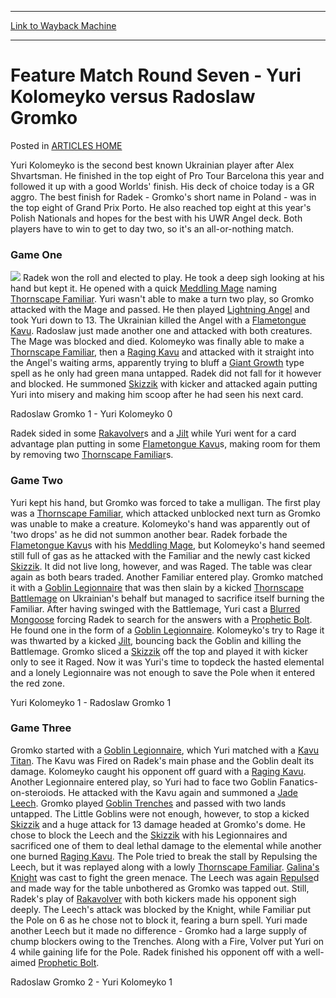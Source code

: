 
---
[Link to Wayback Machine](https://web.archive.org/web/20171030051939/https://magic.wizards.com/en/articles/archive/feature-match-round-seven-yuri-kolomeyko-versus-radoslaw-gromko-2000-01-01)

[_metadata_:description]:- "Yuri Kolomeyko is the second best known Ukrainian player after Alex Shvartsman. He finished in the top eight of Pro Tour Barcelona this year and followed it up with a good Worlds' finish. His deck of choice today is a GR aggro. The best finish for Radek - Gromko's short name in Poland - was in the top eight of Grand Prix Porto. He also reached top eight at this year's Polish Nationals and hopes for the best with his UWR Angel deck. Both players have to win to get to day two, so it's an all-or-nothing match."
[_metadata_:generator]:- "Drupal 7 (http://drupal.org)"
[_metadata_:node]:- "959641"
[_metadata_:publish_date]:- "2000-01-01"
[_metadata_:source]:- "div-main-content"
[_metadata_:title]:- "Feature Match Round Seven - Yuri Kolomeyko versus Radoslaw Gromko"
[_metadata_:wayback_capture_timestamp]:- "2017-10-30 05:19:39"
[_metadata_:wayback_raw_url]:- "https://web.archive.org/web/20171030051939id_/https://magic.wizards.com/en/articles/archive/feature-match-round-seven-yuri-kolomeyko-versus-radoslaw-gromko-2000-01-01"
[_metadata_:wayback_url]:- "https://magic.wizards.com/en/articles/archive/feature-match-round-seven-yuri-kolomeyko-versus-radoslaw-gromko-2000-01-01"
---


Feature Match Round Seven - Yuri Kolomeyko versus Radoslaw Gromko
=================================================================



 Posted in [ARTICLES HOME](/en/articles)












Yuri Kolomeyko is the second best known Ukrainian player after Alex Shvartsman. He finished in the top eight of Pro Tour Barcelona this year and followed it up with a good Worlds' finish. His deck of choice today is a GR aggro. The best finish for Radek - Gromko's short name in Poland - was in the top eight of Grand Prix Porto. He also reached top eight at this year's Polish Nationals and hopes for the best with his UWR Angel deck. Both players have to win to get to day two, so it's an all-or-nothing match.


### Game One


![](https://media.magic.wizards.com/image_legacy_migration/sideboard/images/GPWARSAW01/947.jpg) Radek won the roll and elected to play. He took a deep sigh looking at his hand but kept it. He opened with a quick [Meddling Mage](http://gatherer.wizards.com/Pages/Card/Details.aspx?name=Meddling+Mage) naming [Thornscape Familiar](http://gatherer.wizards.com/Pages/Card/Details.aspx?name=Thornscape+Familiar). Yuri wasn't able to make a turn two play, so Gromko attacked with the Mage and passed. He then played [Lightning Angel](http://gatherer.wizards.com/Pages/Card/Details.aspx?name=Lightning+Angel) and took Yuri down to 13. The Ukrainian killed the Angel with a [Flametongue Kavu](http://gatherer.wizards.com/Pages/Card/Details.aspx?name=Flametongue+Kavu). Radoslaw just made another one and attacked with both creatures. The Mage was blocked and died. Kolomeyko was finally able to make a [Thornscape Familiar](http://gatherer.wizards.com/Pages/Card/Details.aspx?name=Thornscape+Familiar), then a [Raging Kavu](http://gatherer.wizards.com/Pages/Card/Details.aspx?name=Raging+Kavu) and attacked with it straight into the Angel's waiting arms, apparently trying to bluff a [Giant Growth](http://gatherer.wizards.com/Pages/Card/Details.aspx?name=Giant+Growth) type spell as he only had green mana untapped. Radek did not fall for it however and blocked. He summoned [Skizzik](http://gatherer.wizards.com/Pages/Card/Details.aspx?name=Skizzik) with kicker and attacked again putting Yuri into misery and making him scoop after he had seen his next card.


Radoslaw Gromko 1 - Yuri Kolomeyko 0


Radek sided in some [Rakavolver](http://gatherer.wizards.com/Pages/Card/Details.aspx?name=Rakavolver)s and a [Jilt](http://gatherer.wizards.com/Pages/Card/Details.aspx?name=Jilt) while Yuri went for a card advantage plan putting in some [Flametongue Kavu](http://gatherer.wizards.com/Pages/Card/Details.aspx?name=Flametongue+Kavu)s, making room for them by removing two [Thornscape Familiar](http://gatherer.wizards.com/Pages/Card/Details.aspx?name=Thornscape+Familiar)s.


### Game Two


Yuri kept his hand, but Gromko was forced to take a mulligan. The first play was a [Thornscape Familiar](http://gatherer.wizards.com/Pages/Card/Details.aspx?name=Thornscape+Familiar), which attacked unblocked next turn as Gromko was unable to make a creature. Kolomeyko's hand was apparently out of 'two drops' as he did not summon another bear. Radek forbade the [Flametongue Kavu](http://gatherer.wizards.com/Pages/Card/Details.aspx?name=Flametongue+Kavu)s with his [Meddling Mage](http://gatherer.wizards.com/Pages/Card/Details.aspx?name=Meddling+Mage), but Kolomeyko's hand seemed still full of gas as he attacked with the Familiar and the newly cast kicked [Skizzik](http://gatherer.wizards.com/Pages/Card/Details.aspx?name=Skizzik). It did not live long, however, and was Raged. The table was clear again as both bears traded. Another Familiar entered play. Gromko matched it with a [Goblin Legionnaire](http://gatherer.wizards.com/Pages/Card/Details.aspx?name=Goblin+Legionnaire) that was then slain by a kicked [Thornscape Battlemage](http://gatherer.wizards.com/Pages/Card/Details.aspx?name=Thornscape+Battlemage) on Ukrainian's behalf but managed to sacrifice itself burning the Familiar. After having swinged with the Battlemage, Yuri cast a [Blurred Mongoose](http://gatherer.wizards.com/Pages/Card/Details.aspx?name=Blurred+Mongoose) forcing Radek to search for the answers with a [Prophetic Bolt](http://gatherer.wizards.com/Pages/Card/Details.aspx?name=Prophetic+Bolt). He found one in the form of a [Goblin Legionnaire](http://gatherer.wizards.com/Pages/Card/Details.aspx?name=Goblin+Legionnaire). Kolomeyko's try to Rage it was thwarted by a kicked [Jilt](http://gatherer.wizards.com/Pages/Card/Details.aspx?name=Jilt), bouncing back the Goblin and killing the Battlemage. Gromko sliced a [Skizzik](http://gatherer.wizards.com/Pages/Card/Details.aspx?name=Skizzik) off the top and played it with kicker only to see it Raged. Now it was Yuri's time to topdeck the hasted elemental and a lonely Legionnaire was not enough to save the Pole when it entered the red zone.


Yuri Kolomeyko 1 - Radoslaw Gromko 1


### Game Three


Gromko started with a [Goblin Legionnaire](http://gatherer.wizards.com/Pages/Card/Details.aspx?name=Goblin+Legionnaire), which Yuri matched with a [Kavu Titan](http://gatherer.wizards.com/Pages/Card/Details.aspx?name=Kavu+Titan). The Kavu was Fired on Radek's main phase and the Goblin dealt its damage. Kolomeyko caught his opponent off guard with a [Raging Kavu](http://gatherer.wizards.com/Pages/Card/Details.aspx?name=Raging+Kavu). Another Legionnaire entered play, so Yuri had to face two Goblin Fanatics-on-steroiods. He attacked with the Kavu again and summoned a [Jade Leech](http://gatherer.wizards.com/Pages/Card/Details.aspx?name=Jade+Leech). Gromko played [Goblin Trenches](http://gatherer.wizards.com/Pages/Card/Details.aspx?name=Goblin+Trenches) and passed with two lands untapped. The Little Goblins were not enough, however, to stop a kicked [Skizzik](http://gatherer.wizards.com/Pages/Card/Details.aspx?name=Skizzik) and a huge attack for 13 damage headed at Gromko's dome. He chose to block the Leech and the [Skizzik](http://gatherer.wizards.com/Pages/Card/Details.aspx?name=Skizzik) with his Legionnaires and sacrificed one of them to deal lethal damage to the elemental while another one burned [Raging Kavu](http://gatherer.wizards.com/Pages/Card/Details.aspx?name=Raging+Kavu). The Pole tried to break the stall by Repulsing the Leech, but it was replayed along with a lowly [Thornscape Familiar](http://gatherer.wizards.com/Pages/Card/Details.aspx?name=Thornscape+Familiar). [Galina's Knight](http://gatherer.wizards.com/Pages/Card/Details.aspx?name=Galina%27s+Knight) was cast to fight the green menace. The Leech was again [Repulse](http://gatherer.wizards.com/Pages/Card/Details.aspx?name=Repulse)d and made way for the table unbothered as Gromko was tapped out. Still, Radek's play of [Rakavolver](http://gatherer.wizards.com/Pages/Card/Details.aspx?name=Rakavolver) with both kickers made his opponent sigh deeply. The Leech's attack was blocked by the Knight, while Familiar put the Pole on 6 as he chose not to block it, fearing a burn spell. Yuri made another Leech but it made no difference - Gromko had a large supply of chump blockers owing to the Trenches. Along with a Fire, Volver put Yuri on 4 while gaining life for the Pole. Radek finished his opponent off with a well-aimed [Prophetic Bolt](http://gatherer.wizards.com/Pages/Card/Details.aspx?name=Prophetic+Bolt).


Radoslaw Gromko 2 - Yuri Kolomeyko 1








